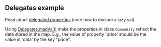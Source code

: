 ## Delegates example
Read about [delegated properties](http://kotlinlang.org/docs/reference/delegated-properties.html)
(note how to declare a lazy val).

Using
[Delegates.mapVal()](http://kotlinlang.org/docs/reference/delegated-properties.html#storing-properties-in-a-map)
make the properties in class `Commodity` reflect the data stored in the map.
E.g., the value of property 'price' should be the value in 'data' by the key "price".